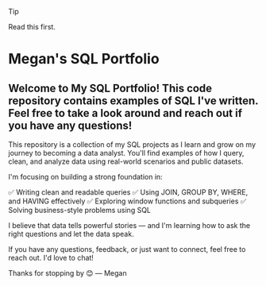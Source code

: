 > [!TIP]
> Read this first.


# Megan's SQL Portfolio

## Welcome to My SQL Portfolio! This code repository contains examples of SQL I've written. Feel free to take a look around and reach out if you have any questions!

This repository is a collection of my SQL projects as I learn and grow on my journey to becoming a data analyst. You'll find examples of how I query, clean, and analyze data using real-world scenarios and public datasets.

I'm focusing on building a strong foundation in:

✅ Writing clean and readable queries
✅ Using JOIN, GROUP BY, WHERE, and HAVING effectively
✅ Exploring window functions and subqueries
✅ Solving business-style problems using SQL

I believe that data tells powerful stories — and I'm learning how to ask the right questions and let the data speak.

If you have any questions, feedback, or just want to connect, feel free to reach out. I'd love to chat!

Thanks for stopping by 😊
— Megan
